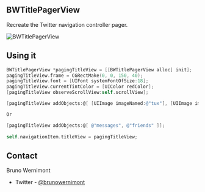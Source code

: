 ## BWTitlePagerView

Recreate the Twitter navigation controller pager.

![BWTitlePagerView](https://github.com/brunow/BWTitlePagerView/raw/master/shot.png)

## Using it

```objective-c
BWTitlePagerView *pagingTitleView = [[BWTitlePagerView alloc] init];
pagingTitleView.frame = CGRectMake(0, 0, 150, 40);
pagingTitleView.font = [UIFont systemFontOfSize:18];
pagingTitleView.currentTintColor = [UIColor redColor];
[pagingTitleView observeScrollView:self.scrollView];

[pagingTitleView addObjects:@[ [UIImage imageNamed:@"tux"], [UIImage imageNamed:@"tux"] ]];

Or

[pagingTitleView addObjects:@[ @"messages", @"friends" ]];
    
self.navigationItem.titleView = pagingTitleView;
```


## Contact

Bruno Wernimont

- Twitter - [@brunowernimont](http://twitter.com/brunowernimont)

